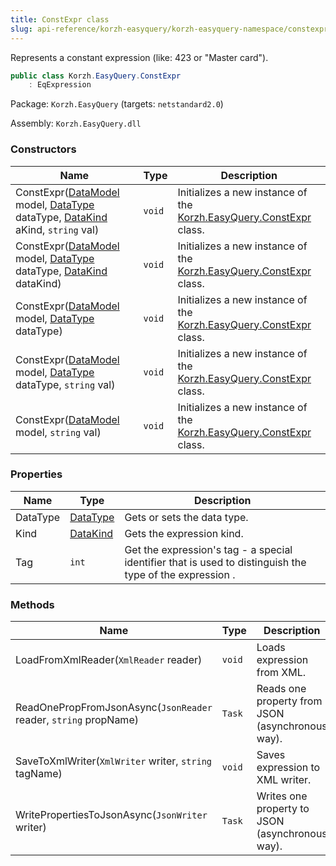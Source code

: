```yaml
---
title: ConstExpr class
slug: api-reference/korzh-easyquery/korzh-easyquery-namespace/constexpr-class
---
```

Represents a constant expression (like: 423 or "Master card").
```csharp
public class Korzh.EasyQuery.ConstExpr
    : EqExpression

```
Package: `Korzh.EasyQuery` (targets: `netstandard2.0`)

Assembly: `Korzh.EasyQuery.dll`

### Constructors

| Name | Type | Description | 
| --- | --- | --- | 
| ConstExpr([DataModel](/api-reference/korzh-easyquery/korzh-easyquery-namespace/datamodel-class) model, [DataType](/api-reference/easydata-core/easydata-namespace/datatype-enum) dataType, [DataKind](/api-reference/korzh-easyquery/korzh-easyquery-namespace/datakind-enum) aKind, `string` val) | `void` | Initializes a new instance of the [Korzh.EasyQuery.ConstExpr](/api-reference/korzh-easyquery/korzh-easyquery-namespace/constexpr-class) class. | 
| ConstExpr([DataModel](/api-reference/korzh-easyquery/korzh-easyquery-namespace/datamodel-class) model, [DataType](/api-reference/easydata-core/easydata-namespace/datatype-enum) dataType, [DataKind](/api-reference/korzh-easyquery/korzh-easyquery-namespace/datakind-enum) dataKind) | `void` | Initializes a new instance of the [Korzh.EasyQuery.ConstExpr](/api-reference/korzh-easyquery/korzh-easyquery-namespace/constexpr-class) class. | 
| ConstExpr([DataModel](/api-reference/korzh-easyquery/korzh-easyquery-namespace/datamodel-class) model, [DataType](/api-reference/easydata-core/easydata-namespace/datatype-enum) dataType) | `void` | Initializes a new instance of the [Korzh.EasyQuery.ConstExpr](/api-reference/korzh-easyquery/korzh-easyquery-namespace/constexpr-class) class. | 
| ConstExpr([DataModel](/api-reference/korzh-easyquery/korzh-easyquery-namespace/datamodel-class) model, [DataType](/api-reference/easydata-core/easydata-namespace/datatype-enum) dataType, `string` val) | `void` | Initializes a new instance of the [Korzh.EasyQuery.ConstExpr](/api-reference/korzh-easyquery/korzh-easyquery-namespace/constexpr-class) class. | 
| ConstExpr([DataModel](/api-reference/korzh-easyquery/korzh-easyquery-namespace/datamodel-class) model, `string` val) | `void` | Initializes a new instance of the [Korzh.EasyQuery.ConstExpr](/api-reference/korzh-easyquery/korzh-easyquery-namespace/constexpr-class) class. | 


### Properties

| Name | Type | Description | 
| --- | --- | --- | 
| DataType | [DataType](/api-reference/easydata-core/easydata-namespace/datatype-enum) | Gets or sets the data type. | 
| Kind | [DataKind](/api-reference/korzh-easyquery/korzh-easyquery-namespace/datakind-enum) | Gets the expression kind. | 
| Tag | `int` | Get the expression's tag - a special identifier that is used to distinguish the type of the expression . | 


### Methods

| Name | Type | Description | 
| --- | --- | --- | 
| LoadFromXmlReader(`XmlReader` reader) | `void` | Loads expression from XML. | 
| ReadOnePropFromJsonAsync(`JsonReader` reader, `string` propName) | `Task` | Reads one property from JSON (asynchronous way). | 
| SaveToXmlWriter(`XmlWriter` writer, `string` tagName) | `void` | Saves expression to XML writer. | 
| WritePropertiesToJsonAsync(`JsonWriter` writer) | `Task` | Writes one property to JSON (asynchronous way). |